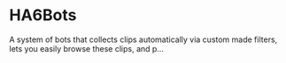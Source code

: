 # HA6Bots
A system of bots that collects clips automatically via custom made filters, lets you easily browse these clips, and p…
